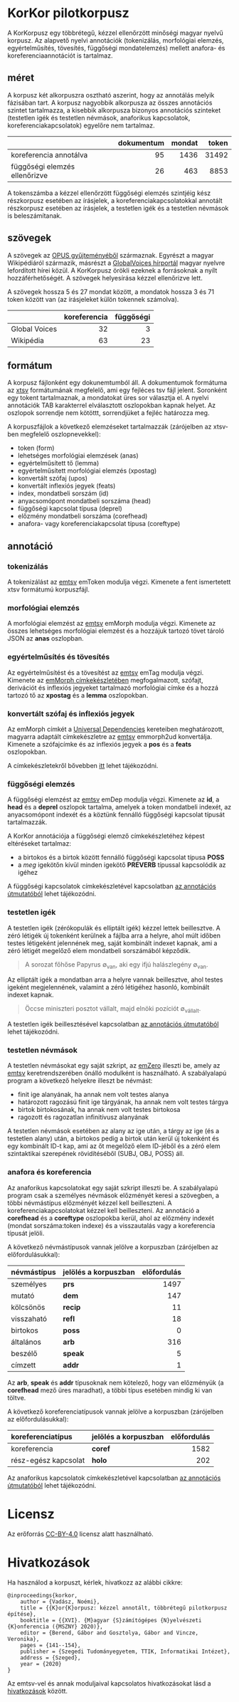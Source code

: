 # KorKor pilotkorpusz

A KorKorpusz egy többrétegű, kézzel ellenőrzött minőségi magyar nyelvű korpusz. Az alapvető nyelvi annotációk (tokenizálás, morfológiai elemzés, egyértelműsítés, tövesítés, függőségi mondatelemzés) mellett anafora- és koreferenciaannotációt is tartalmaz.

## méret

A korpusz két alkorpuszra osztható aszerint, hogy az annotálás melyik fázisában tart. A korpusz nagyobbik alkorpusza az összes annotációs szintet tartalmazza, a kisebbik alkorpusza bizonyos annotációs szinteket (testetlen igék és testetlen névmások, anaforikus kapcsolatok, koreferenciakapcsolatok) egyelőre nem tartalmaz.

| | dokumentum        | mondat           | token  |
|:----------| -------------:|-------------:| -----:|
|koreferencia annotálva | 95     | 1436 | 31492 |
|függőségi elemzés ellenőrizve |  26     | 463 | 8853 |

A tokenszámba a kézzel ellenőrzött függőségi elemzés szintjéig kész részkorpusz esetében az írásjelek, a koreferenciakapcsolatokkal annotált részkorpusz esetében az írásjelek, a testetlen igék és a testetlen névmások is beleszámítanak.

## szövegek

A szövegek az [OPUS gyűjteményéből](http://opus.nlpl.eu/) származnak. Egyrészt a magyar Wikipédiáról származik, másrészt a [GlobalVoices hírportál](https://hu.globalvoices.org) magyar nyelvre lefordított hírei közül. A KorKorpusz örökli ezeknek a forrásoknak a nyílt hozzáférhetőségét. A szövegek helyesírása kézzel ellenőrizve lett.

A szövegek hossza 5 és 27 mondat között, a mondatok hossza 3 és 71 token között van (az írásjeleket külön tokennek számolva).

| | koreferencia        | függőségi           |
|:----------| -------------:|-------------:|
| Global Voices |   32  |  3 |
| Wikipédia |   63   |  23 |

## formátum

A korpusz fájlonként egy dokunemtumból áll. A dokumentumok formátuma az [xtsv](https://github.com/dlt-rilmta/xtsv) formátumának megfelelő, ami egy fejléces tsv fájl jelent. Soronként egy tokent tartalmaznak, a mondatokat üres sor választja el. A nyelvi annotációk TAB karakterrel elválasztott oszlopokban kapnak helyet. Az oszlopok sorrendje nem kötöttt, sorrendjüket a fejléc határozza meg.

A korpuszfájlok a következő elemzéseket tartalmazzák (zárójelben az xtsv-ben megfelelő oszlopnevekkel):

* token (form)
* lehetséges morfológiai elemzések (anas)
* egyértelműsített tő (lemma)
* egyértelműsített morfológiai elemzés (xpostag)
* konvertált szófaj (upos)
* konvertált inflexiós jegyek (feats)
* index, mondatbeli sorszám (id)
* anyacsomópont mondatbeli sorszáma (head)
* függőségi kapcsolat típusa (deprel)
* előzmény mondatbeli sorszáma (corefhead)
* anafora- vagy koreferenciakapcsolat típusa (coreftype)

## annotáció

### tokenizálás

A tokenizálást az [emtsv](https://github.com/dlt-rilmta/emtsv) emToken modulja végzi. Kimenete a fent ismertetett xtsv formátumú korpuszfájl.

### morfológiai elemzés

A morfológiai elemzést az [emtsv](https://github.com/dlt-rilmta/emtsv) emMorph modulja végzi. Kimenete az összes lehetséges morfológiai elemzést és a hozzájuk tartozó tövet tároló JSON az **anas** oszlopban.

### egyértelműsítés és tövesítés

Az egyértelműsítést és a tövesítést az [emtsv](https://github.com/dlt-rilmta/emtsv) emTag modulja végzi. Kimenete az [emMorph címkekészletében](http://e-magyar.hu/hu/textmodules/emmorph_codelist) megfogalmazott, szófajt, derivációt és inflexiós jegyeket tartalmazó morfológiai címke és a hozzá tartozó tő az **xpostag** és a **lemma** oszlopokban.

### konvertált szófaj és inflexiós jegyek

Az emMorph címkét a [Universal Dependencies](https://universaldependencies.org) kereteiben meghatározott, magyarra adaptált címkekészletre az [emtsv](https://github.com/dlt-rilmta/emtsv) emmorph2ud konvertálja. Kimenete a szófajcímke és az inflexiós jegyek a **pos** és a **feats** oszlopokban.

A címkekészletekről bővebben [itt](https://github.com/dlt-rilmta/panmorph) lehet tájékozódni.

### függőségi elemzés

A függőségi elemzést az [emtsv](https://github.com/dlt-rilmta/emtsv) emDep modulja végzi. Kimenete az **id**, a **head** és a **deprel** oszlopok tartalma, amelyek a token mondatbeli indexét, az anyacsomópont indexét és a köztünk fennálló függőségi kapcsolat típusát tartalmazzák.

A KorKor annotációja a függőségi elemző címkekészletéhez képest eltéréseket tartalmaz:
 * a birtokos és a birtok között fennálló függőségi kapcsolat típusa **POSS**
 * a *meg* igekötőn kívül minden igekötő **PREVERB** típussal kapcsolódik az igéhez 
 
 A függőségi kapcsolatok címkekészletével kapcsolatban [az annotációs útmutatóból](utmutatok/emdep_checker_guide.pdf) lehet tájékozódni.

### testetlen igék

A testetlen igék (zérókopulák és elliptált igék) kézzel lettek beillesztve. A zéró létigék új tokenként kerülnek a fájlba arra a helyre, ahol múlt időben testes létigeként jelennének meg, saját kombinált indexet kapnak, ami a zéró létigét megelőző elem mondatbeli sorszámából képződik.

> A sorozat főhőse Papyrus ∅<sub>van</sub>, aki egy ifjú halászlegény ∅<sub>van</sub>.

Az elliptált igék a mondatban arra a helyre vannak beillesztve, ahol testes igeként megjelennének, valamint a zéró létigéhez hasonló, kombinált indexet kapnak.

> Öccse miniszteri posztot vállalt, majd elnöki pozíciót ∅<sub>vállalt</sub>.

A testetlen igék beillesztésével kapcsolatban [az annotációs útmutatóból](utmutatok/zero_verb_guide.pdf) lehet tájékozódni.

### testetlen névmások

A testetlen névmásokat egy saját szkript, az [emZero](https://github.com/vadno/emzero) illeszti be, amely az [emtsv](https://github.com/dlt-rilmta/emtsv) keretrendszerében önálló modulként is használható. A szabályalapú program a következő helyekre illeszt be névmást:
* finit ige alanyának, ha annak nem volt testes alanya
* határozott ragozású finit ige tárgyának, ha annak nem volt testes tárgya
* birtok birtokosának, ha annak nem volt testes birtokosa
* ragozott és ragozatlan infinitívusz alanyának

A testetlen névmások esetében az alany az ige után, a tárgy az ige (és a testetlen alany) után, a birtokos pedig a birtok után kerül új tokenként és egy kombinált ID-t kap, ami az őt megelőző elem ID-jéből és a zéró elem szintaktikai szerepének rövidítéséből (SUBJ, OBJ, POSS) áll.

### anafora és koreferencia

Az anaforikus kapcsolatokat egy saját szkript illeszti be. A szabályalapú program csak a személyes névmások előzményét keresi a szövegben, a többi névmástípus előzményét kézzel kell beilleszteni. A koreferenciakapcsolatokat kézzel kell beilleszteni. Az annotáció a **corefhead** és a **coreftype** oszlopokba kerül, ahol az előzmény indexét (mondat sorszáma:token indexe) és a visszautalás vagy a koreferencia típusát jelöli.

A következő névmástípusok vannak jelölve a korpuszban (zárójelben az előfordulásukkal):

| névmástípus | jelölés a korpuszban  | előfordulás  |
|:----------| :-------------|-------------:|
| személyes | **prs** | 1497 |
| mutató | **dem** | 147 |
| kölcsönös | **recip** | 11 |
| visszaható | **refl** | 18 |
| birtokos | **poss** | 0 |
| általános | **arb** | 316 |
| beszélő| **speak** | 5 |
| címzett | **addr** | 1 |

Az **arb**, **speak** és **addr** típusoknak nem kötelező, hogy van előzményük (a **corefhead** mező üres maradhat), a többi típus esetében mindig ki van töltve.

 A következő koreferenciatípusok vannak jelölve a korpuszban (zárójelben az előfordulásukkal):

| koreferenciatípus | jelölés a korpuszban  | előfordulás  |
|:----------| :-------------|-------------:|
| koreferencia | **coref** | 1582 |
| rész-egész kapcsolat | **holo** | 202 |

Az anaforikus kapcsolatok címkekészletével kapcsolatban [az annotációs útmutatóból](utmutatok/koref_annot_guide.pdf) lehet tájékozódni.

# Licensz
Az erőforrás [CC-BY-4.0](LICENSE) licensz alatt használható.

# Hivatkozások

Ha használod a korpuszt, kérlek, hivatkozz az alábbi cikkre:

```
@inproceedings{korkor,
    author = {Vadász, Noémi},
    title = {{K}or{K}orpusz: kézzel annotált, többrétegű pilotkorpusz építése},
    booktitle = {{XVI}. {M}agyar {S}zámítógépes {N}yelvészeti {K}onferencia ({MSZNY} 2020)},
    editor = {Berend, Gábor and Gosztolya, Gábor and Vincze, Veronika},
    pages = {141--154},
    publisher = {Szegedi Tudományegyetem, TTIK, Informatikai Intézet},
    address = {Szeged},
    year = {2020}
}
```

Az emtsv-vel és annak moduljaival kapcsolatos hivatkozásokat lásd a [hivatkozások](hivatkozasok.bib) között.
